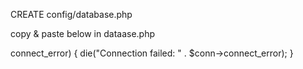CREATE config/database.php

copy & paste below in dataase.php

<?php

$host = 'YOUR HOST';
$username = 'YOUR USERNAME';
$password = 'YOUR PASSWORD';
$dbname = 'YOUR DATABASE NAME';

$conn = new mysqli($host, $username, $password, $dbname);

if ($conn->connect_error) {
    die("Connection failed: " . $conn->connect_error);
}
